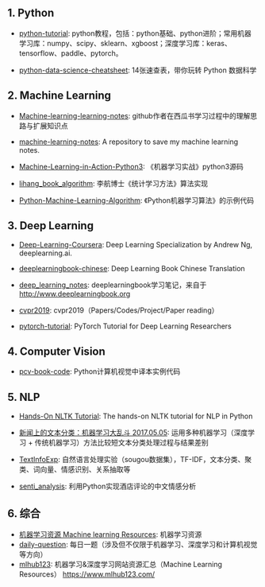 ## 1. Python
+ [python-tutorial](https://github.com/shibing624/python-tutorial): python教程，包括：python基础、python进阶；常用机器学习库：numpy、scipy、sklearn、xgboost；深度学习库：keras、tensorflow、paddle、pytorch。

+ [python-data-science-cheatsheet](https://github.com/jaystone776/python-data-science-cheatsheet): 14张速查表，带你玩转 Python 数据科学


## 2. Machine Learning

+ [Machine-learning-learning-notes](https://github.com/Vay-keen/Machine-learning-learning-notes): github作者在西瓜书学习过程中的理解思路与扩展知识点
+ [machine-learning-notes](https://github.com/luozhouyang/machine-learning-notes): A repository to save my machine learning notes.
+ [Machine-Learning-in-Action-Python3](https://github.com/wzy6642/Machine-Learning-in-Action-Python3): 《机器学习实战》python3源码

+ [lihang_book_algorithm](https://github.com/WenDesi/lihang_book_algorithm): 李航博士《统计学习方法》算法实现

+ [Python-Machine-Learning-Algorithm](https://github.com/zhaozhiyong19890102/Python-Machine-Learning-Algorithm): 《Python机器学习算法》的示例代码


## 3. Deep Learning
+ [Deep-Learning-Coursera](https://github.com/enggen/Deep-Learning-Coursera): Deep Learning Specialization by Andrew Ng, deeplearning.ai.

+ [deeplearningbook-chinese](https://github.com/exacity/deeplearningbook-chinese): Deep Learning Book Chinese Translation

+ [deep_learning_notes](https://github.com/huaxz1986/deep_learning_notes): deeplearningbook学习笔记，来自于 http://www.deeplearningbook.org


+ [cvpr2019](https://github.com/extreme-assistant/cvpr2019): cvpr2019（Papers/Codes/Project/Paper reading）

+ [pytorch-tutorial](https://github.com/yunjey/pytorch-tutorial): PyTorch Tutorial for Deep Learning Researchers


## 4. Computer Vision

+ [pcv-book-code](https://github.com/willard-yuan/pcv-book-code): Python计算机视觉中译本实例代码

## 5. NLP

+ [Hands-On NLTK Tutorial](https://github.com/hb20007/hands-on-nltk-tutorial): The hands-on NLTK tutorial for NLP in Python
+ [新闻上的文本分类：机器学习大乱斗 2017.05.05](https://github.com/wavewangyue/text-classification): 运用多种机器学习（深度学习 + 传统机器学习）方法比较短文本分类处理过程与结果差别
+ [TextInfoExp](https://github.com/Roshanson/TextInfoExp): 自然语言处理实验（sougou数据集），TF-IDF，文本分类、聚类、词向量、情感识别、关系抽取等

+ [senti_analysis](https://github.com/AimeeLee77/senti_analysis): 利用Python实现酒店评论的中文情感分析



## 6. 综合
+ [机器学习资源 Machine learning Resources](https://github.com/allmachinelearning/MachineLearning): 机器学习资源
+ [daily-question](https://github.com/amusi/daily-question): 每日一题（涉及但不仅限于机器学习、深度学习和计算机视觉等方向）
+ [mlhub123](https://github.com/howie6879/mlhub123): 机器学习&深度学习网站资源汇总（Machine Learning Resources） https://www.mlhub123.com/



